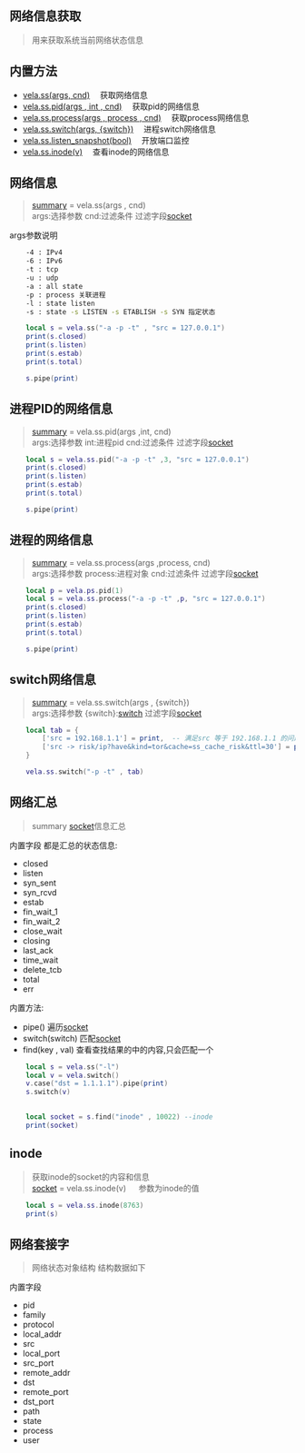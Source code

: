 ## 网络信息获取
> 用来获取系统当前网络状态信息

## 内置方法
- [vela.ss(args, cnd)](#网络信息) &emsp;获取网络信息
- [vela.ss.pid(args , int , cnd)](#进程PID的网络信息) &emsp;获取pid的网络信息
- [vela.ss.process(args , process , cnd)](#进程的网络信息) &emsp;获取process网络信息
- [vela.ss.switch(args, {switch})](#进程switch网络信息) &emsp;进程switch网络信息
- [vela.ss.listen_snapshot(bool)](#进程网络信息) &emsp;开放端口监控
- [vela.ss.inode(v)](#inode) &emsp;查看inode的网络信息


## 网络信息
> [summary](#summary) = vela.ss(args , cnd) <br />
> args:选择参数  cnd:过滤条件 过滤字段[socket](#网络套接字)

args参数说明
```bash
    -4 : IPv4
    -6 : IPv6
    -t : tcp
    -u : udp
    -a : all state 
    -p : process 关联进程
    -l : state listen
    -s : state -s LISTEN -s ETABLISH -s SYN 指定状态
```
```lua
    local s = vela.ss("-a -p -t" , "src = 127.0.0.1")
    print(s.closed)
    print(s.listen)
    print(s.estab)
    print(s.total)

    s.pipe(print)
```

## 进程PID的网络信息
> [summary](#summary) = vela.ss.pid(args ,int, cnd) <br />
> args:选择参数  int:进程pid  cnd:过滤条件 过滤字段[socket](#网络套接字)
```lua
    local s = vela.ss.pid("-a -p -t" ,3, "src = 127.0.0.1")
    print(s.closed)
    print(s.listen)
    print(s.estab)
    print(s.total)

    s.pipe(print)

```
## 进程的网络信息
> [summary](#summary) = vela.ss.process(args ,process, cnd) <br />
> args:选择参数  process:进程对象 cnd:过滤条件 过滤字段[socket](#网络套接字)
```lua
    local p = vela.ps.pid(1)
    local s = vela.ss.process("-a -p -t" ,p, "src = 127.0.0.1")
    print(s.closed)
    print(s.listen)
    print(s.estab)
    print(s.total)

    s.pipe(print)
```

## switch网络信息
> [summary](#summary) = vela.ss.switch(args , {switch}) <br />
> args:选择参数  {switch}:[switch](/switch.md)  过滤字段[socket](#网络套接字)

```lua
    local tab = {
        ['src = 192.168.1.1'] = print,  -- 满足src 等于 192.168.1.1 的问题
        ['src -> risk/ip?have&kind=tor&cache=ss_cache_risk&ttl=30'] = print, -- 命中威胁库
    }

    vela.ss.switch("-p -t" , tab)
```


## 网络汇总
> summary [socket](#网络套接字)信息汇总

内置字段 都是汇总的状态信息:
- closed
- listen
- syn_sent
- syn_rcvd
- estab
- fin_wait_1
- fin_wait_2
- close_wait
- closing
- last_ack
- time_wait
- delete_tcb
- total
- err

内置方法:
- pipe() 遍历[socket](#网络套接字)
- switch(switch) 匹配[socket](#网络套接字)
- find(key , val) 查看查找结果的中的内容,只会匹配一个

```lua
    local s = vela.ss("-l")
    local v = vela.switch()
    v.case("dst = 1.1.1.1").pipe(print)
    s.switch(v)

    
    local socket = s.find("inode" , 10022) --inode
    print(socket)
```

## inode
> 获取inode的socket的内容和信息 <br />
> [socket](#网络套接字) = vela.ss.inode(v) &emsp; 参数为inode的值
```lua
    local s = vela.ss.inode(8763)
    print(s)
```

## 网络套接字
> 网络状态对象结构 结构数据如下

内置字段
- pid
- family
- protocol
- local_addr
- src
- local_port
- src_port
- remote_addr
- dst
- remote_port
- dst_port
- path
- state
- process
- user